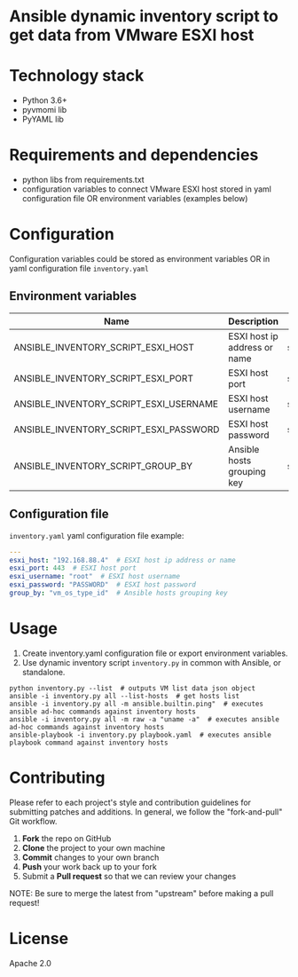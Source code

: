 # Ansible dynamic inventory script to get data from VMware ESXI host


# Technology stack
- Python 3.6+
- pyvmomi lib
- PyYAML lib


# Requirements and dependencies
- python libs from requirements.txt  
- configuration variables to connect VMware ESXI host stored in yaml configuration file OR environment variables (examples below)  


# Configuration
Configuration variables could be stored as environment variables OR in yaml configuration file `inventory.yaml` 

## Environment variables
| Name | Description | Type | Default | Required |
|------|-------------|------|---------|:--------:|
|ANSIBLE_INVENTORY_SCRIPT_ESXI_HOST|ESXI host ip address or name|string||Yes|
|ANSIBLE_INVENTORY_SCRIPT_ESXI_PORT|ESXI host port|string||Yes|
|ANSIBLE_INVENTORY_SCRIPT_ESXI_USERNAME|ESXI host username|string||Yes|
|ANSIBLE_INVENTORY_SCRIPT_ESXI_PASSWORD|ESXI host password|string||Yes|
|ANSIBLE_INVENTORY_SCRIPT_GROUP_BY|Ansible hosts grouping key|string|`vm_os_type_id`|No|

## Configuration file
`inventory.yaml` yaml configuration file example:
```yaml
---
esxi_host: "192.168.88.4"  # ESXI host ip address or name
esxi_port: 443  # ESXI host port
esxi_username: "root"  # ESXI host username
esxi_password: "PASSWORD"  # ESXI host password
group_by: "vm_os_type_id"  # Ansible hosts grouping key
```


# Usage
1. Create inventory.yaml configuration file or export environment variables.  
2. Use dynamic inventory script `inventory.py` in common with Ansible, or standalone.  
```
python inventory.py --list  # outputs VM list data json object
ansible -i inventory.py all --list-hosts  # get hosts list
ansible -i inventory.py all -m ansible.builtin.ping"  # executes ansible ad-hoc commands against inventory hosts
ansible -i inventory.py all -m raw -a "uname -a"  # executes ansible ad-hoc commands against inventory hosts
ansible-playbook -i inventory.py playbook.yaml  # executes ansible playbook command against inventory hosts
```


# Contributing
Please refer to each project's style and contribution guidelines for submitting patches and additions. In general, we follow the "fork-and-pull" Git workflow.

 1. **Fork** the repo on GitHub
 2. **Clone** the project to your own machine
 3. **Commit** changes to your own branch
 4. **Push** your work back up to your fork
 5. Submit a **Pull request** so that we can review your changes

NOTE: Be sure to merge the latest from "upstream" before making a pull request!


# License
Apache 2.0